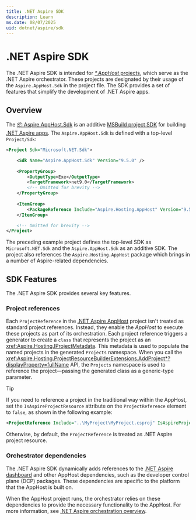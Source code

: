 ```yaml
---
title: .NET Aspire SDK
description: Learn
ms.date: 08/07/2025
uid: dotnet/aspire/sdk
---
```


# .NET Aspire SDK

The .NET Aspire SDK is intended for [_*.AppHost_ projects](app-host-overview.md#apphost-project), which serve as the .NET Aspire orchestrator. These projects are designated by their usage of the `Aspire.AppHost.Sdk` in the project file. The SDK provides a set of features that simplify the development of .NET Aspire apps.

## Overview

The [📦 Aspire.AppHost.Sdk](https://www.nuget.org/packages/Aspire.AppHost.Sdk) is an additive [MSBuild project SDK](/visualstudio/msbuild/how-to-use-project-sdk) for building [.NET Aspire apps](../index.yml). The `Aspire.AppHost.Sdk` is defined with a top-level `Project/Sdk`:

```xml
<Project Sdk="Microsoft.NET.Sdk">

    <Sdk Name="Aspire.AppHost.Sdk" Version="9.5.0" />
    
    <PropertyGroup>
        <OutputType>Exe</OutputType>
        <TargetFramework>net9.0</TargetFramework>
        <!-- Omitted for brevity -->
    </PropertyGroup>
    
    <ItemGroup>
        <PackageReference Include="Aspire.Hosting.AppHost" Version="9.5.0" />
    </ItemGroup>

    <!-- Omitted for brevity -->
</Project>
```

The preceding example project defines the top-level SDK as `Microsoft.NET.Sdk` and the `Aspire.AppHost.Sdk` as an additive SDK. The project also references the `Aspire.Hosting.AppHost` package which brings in a number of Aspire-related dependencies.

## SDK Features

The .NET Aspire SDK provides several key features.

### Project references

Each `ProjectReference` in the [.NET Aspire AppHost][app-host] project isn't treated as standard project references. Instead, they enable the _AppHost_ to execute these projects as part of its orchestration. Each project reference triggers a generator to create a `class` that represents the project as an <xref:Aspire.Hosting.IProjectMetadata>. This metadata is used to populate the named projects in the generated `Projects` namespace. When you call the <xref:Aspire.Hosting.ProjectResourceBuilderExtensions.AddProject*?displayProperty=fullName> API, the `Projects` namespace is used to reference the project—passing the generated class as a generic-type parameter.

> [!TIP]
> If you need to reference a project in the traditional way within the AppHost, set the `IsAspireProjectResource` attribute on the `ProjectReference` element to `false`, as shown in the following example:
>
> ```xml
> <ProjectReference Include="..\MyProject\MyProject.csproj" IsAspireProjectResource="false" />
> ```
>
> Otherwise, by default, the `ProjectReference` is treated as .NET Aspire project resource.

### Orchestrator dependencies

The .NET Aspire SDK dynamically adds references to the [.NET Aspire dashboard](dashboard/overview.md) and other AppHost dependencies, such as the developer control plane (DCP) packages. These dependencies are specific to the platform that the AppHost is built on.

When the AppHost project runs, the orchestrator relies on these dependencies to provide the necessary functionality to the AppHost. For more information, see [.NET Aspire orchestration overview][app-host].

[app-host]: xref:dotnet/aspire/app-host
